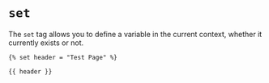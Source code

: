 # `set`
The `set` tag allows you to define a variable in the current context, whether it currently exists or not.
```
{% set header = "Test Page" %}

{{ header }}
```